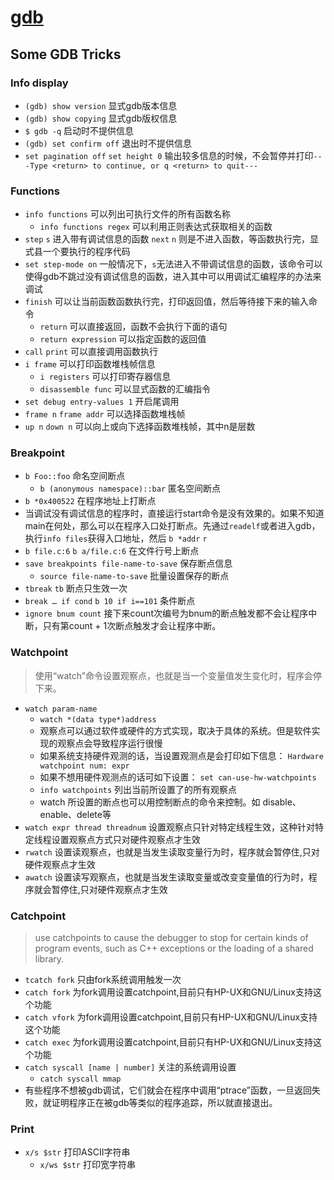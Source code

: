 # [gdb](https://www.sourceware.org/gdb/)

## Some GDB Tricks

### Info display

* `(gdb) show version` 显式gdb版本信息
* `(gdb) show copying` 显式gdb版权信息
* `$ gdb -q` 启动时不提供信息
* `(gdb) set confirm off` 退出时不提供信息
* `set pagination off` `set height 0` 输出较多信息的时候，不会暂停并打印`---Type <return> to continue, or q <return> to quit---`

### Functions

* `info functions` 可以列出可执行文件的所有函数名称
  * `info functions regex` 可以利用正则表达式获取相关的函数
* `step`  `s` 进入带有调试信息的函数 `next` `n` 则是不进入函数，等函数执行完，显式县一个要执行的程序代码
* `set step-mode on` 一般情况下，`s`无法进入不带调试信息的函数，该命令可以使得gdb不跳过没有调试信息的函数，进入其中可以用调试汇编程序的办法来调试
* `finish` 可以让当前函数函数执行完，打印返回值，然后等待接下来的输入命令
  * `return` 可以直接返回，函数不会执行下面的语句
  * `return expression` 可以指定函数的返回值
* `call` `print` 可以直接调用函数执行
* `i frame` 可以打印函数堆栈帧信息
  * `i registers` 可以打印寄存器信息
  * `disassemble func` 可以显式函数的汇编指令
* `set debug entry-values 1` 开启尾调用
* `frame n` `frame addr` 可以选择函数堆栈帧
* `up n` `down n` 可以向上或向下选择函数堆栈帧，其中n是层数

### Breakpoint

* `b Foo::foo` 命名空间断点
  * `b (anonymous namespace)::bar` 匿名空间断点
* `b *0x400522` 在程序地址上打断点
* 当调试没有调试信息的程序时，直接运行start命令是没有效果的。如果不知道main在何处，那么可以在程序入口处打断点。先通过`readelf`或者进入gdb，执行`info files`获得入口地址，然后 `b *addr` `r`
* `b file.c:6` `b a/file.c:6` 在文件行号上断点
* `save breakpoints file-name-to-save` 保存断点信息
  * `source file-name-to-save` 批量设置保存的断点
* `tbreak` `tb` 断点只生效一次
* `break … if cond` `b 10 if i==101` 条件断点
* `ignore bnum count` 接下来count次编号为bnum的断点触发都不会让程序中断，只有第count + 1次断点触发才会让程序中断。

### Watchpoint

> 使用“watch”命令设置观察点，也就是当一个变量值发生变化时，程序会停下来。

* `watch param-name`
  * `watch *(data type*)address`
  * 观察点可以通过软件或硬件的方式实现，取决于具体的系统。但是软件实现的观察点会导致程序运行很慢
  * 如果系统支持硬件观测的话，当设置观测点是会打印如下信息： `Hardware watchpoint num: expr`
  * 如果不想用硬件观测点的话可如下设置： `set can-use-hw-watchpoints`
  * `info watchpoints` 列出当前所设置了的所有观察点
  * watch 所设置的断点也可以用控制断点的命令来控制。如 disable、enable、delete等
* `watch expr thread threadnum` 设置观察点只针对特定线程生效，这种针对特定线程设置观察点方式只对硬件观察点才生效
* `rwatch` 设置读观察点，也就是当发生读取变量行为时，程序就会暂停住,只对硬件观察点才生效
* `awatch` 设置读写观察点，也就是当发生读取变量或改变变量值的行为时，程序就会暂停住,只对硬件观察点才生效

### Catchpoint

> use catchpoints to cause the debugger to stop for certain kinds of program events, such as C++ exceptions or the loading of a shared library.

* `tcatch fork` 只由fork系统调用触发一次
* `catch fork` 为fork调用设置catchpoint,目前只有HP-UX和GNU/Linux支持这个功能
* `catch vfork` 为fork调用设置catchpoint,目前只有HP-UX和GNU/Linux支持这个功能
* `catch exec` 为fork调用设置catchpoint,目前只有HP-UX和GNU/Linux支持这个功能
* `catch syscall [name | number]` 关注的系统调用设置
  * `catch syscall mmap`
* 有些程序不想被gdb调试，它们就会在程序中调用“ptrace”函数，一旦返回失败，就证明程序正在被gdb等类似的程序追踪，所以就直接退出。

### Print

* `x/s $str` 打印ASCII字符串
  * `x/ws $str` 打印宽字符串